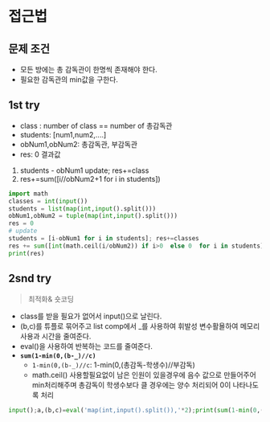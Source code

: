 # 접근법

## 문제 조건
- 모든 방에는 총 감독관이 한명씩 존재해야 한다.
- 필요한 감독관의 min값을 구한다.

## 1st try
- class : number of class == number of 총감독관
- students: [num1,num2,....]
- obNum1,obNum2:  총감독관, 부감독관
- res: 0 결과값

1. students - obNum1 update; res+=class
2. res+=sum([i//obNum2+1 for i in students])

```python
import math
classes = int(input())
students = list(map(int,input().split()))
obNum1,obNum2 = tuple(map(int,input().split()))
res = 0
# update
students = [i-obNum1 for i in students]; res+=classes
res += sum([int(math.ceil(i/obNum2)) if i>0  else 0  for i in students])
print(res)
```

## 2snd try
> 최적화& 숏코딩
- class를 받을 필요가 없어서 input()으로 날린다.
- (b,c)를 튜플로 묶어주고 list comp에서 _를 사용하여 휘발성 변수활욜하여 메모리 사용과 시간을 줄여준다.
- eval()을 사용하여 반복하는 코드를 줄여준다.
- **`sum(1-min(0,(b-_)//c)`** 
    - `1-min(0,(b-_)//c`: 1-min(0,(총감독-학생수)//부감독)
    - math.ceil() 사용할필요없이 남은 인원이 있을경우에 음수 값으로 만들어주어 min처리해주며 총감독이 학생수보다 클 경우에는 양수 처리되어 0이 나타나도록 처리
    
```python
input();a,(b,c)=eval('map(int,input().split()),'*2);print(sum(1-min(0,(b-_)//c)for _ in a))
```


